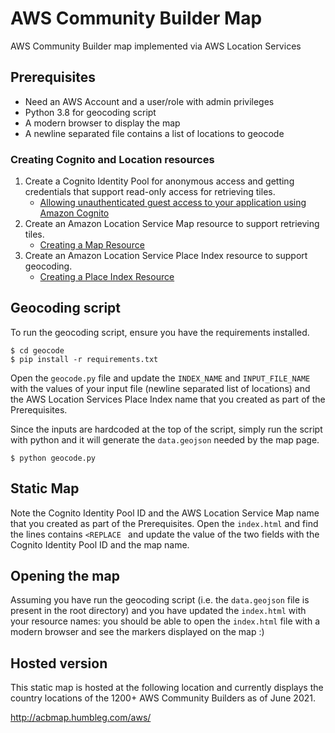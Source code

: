 # AWS Community Builder Map

AWS Community Builder map implemented via AWS Location Services

## Prerequisites

- Need an AWS Account and a user/role with admin privileges
- Python 3.8 for geocoding script
- A modern browser to display the map
- A newline separated file contains a list of locations to geocode

### Creating Cognito and Location resources

1. Create a Cognito Identity Pool for anonymous access and getting credentials that support read-only access for retrieving tiles.
   - [Allowing unauthenticated guest access to your
     application using Amazon Cognito](https://docs.aws.amazon.com/location/latest/developerguide/authenticating-using-cognito.html)
2. Create an Amazon Location Service Map resource to support retrieving tiles.
   - [Creating a Map Resource](https://docs.aws.amazon.com/location/latest/developerguide/maps-prerequisites.html#create-map-resource)
3. Create an Amazon Location Service Place Index resource to support geocoding.
   - [Creating a Place Index Resource](https://docs.aws.amazon.com/location/latest/developerguide/places-prerequisites.html#create-place-index-resource)

## Geocoding script

To run the geocoding script, ensure you have the requirements installed.

```
$ cd geocode
$ pip install -r requirements.txt
```

Open the `geocode.py` file and update the `INDEX_NAME` and `INPUT_FILE_NAME` with the values of your input file (newline separated list of locations) and the AWS Location Services Place Index name that you created as part of the Prerequisites.

Since the inputs are hardcoded at the top of the script, simply run the script with python and it will generate the `data.geojson` needed by the map page.

```
$ python geocode.py
```

## Static Map

Note the Cognito Identity Pool ID and the AWS Location Service Map name that you created as part of the Prerequisites. Open the `index.html` and find the lines contains `<REPLACE ` and update the value of the two fields with the Cognito Identity Pool ID and the map name.

## Opening the map

Assuming you have run the geocoding script (i.e. the `data.geojson` file is present in the root directory) and you have updated the `index.html` with your resource names: you should be able to open the `index.html` file with a modern browser and see the markers displayed on the map :)

## Hosted version

This static map is hosted at the following location and currently displays the country locations of the 1200+ AWS Community Builders as of June 2021.

http://acbmap.humbleg.com/aws/
